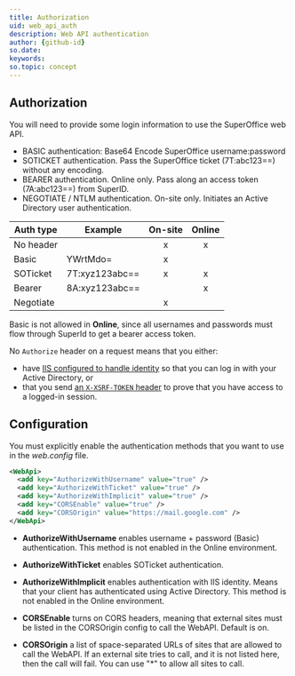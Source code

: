 ```yaml
---
title: Authorization
uid: web_api_auth
description: Web API authentication
author: {github-id}
so.date: 
keywords: 
so.topic: concept 
---
```


## Authorization

You will need to provide some login information to use the SuperOffice web API.

* BASIC authentication: Base64 Encode SuperOffice username:password
* SOTICKET authentication. Pass the SuperOffice ticket (7T:abc123==) without any encoding.
* BEARER authentication. Online only. Pass along an access token (7A:abc123==) from SuperID.
* NEGOTIATE / NTLM authentication. On-site only. Initiates an Active Directory user authentication.

| Auth type | Example | On-site | Online |
|---|---|:---:|:---:|
| No header | | x | x |
| Basic | YWrtMdo= | x | |
| SOTicket | 7T:xyz123abc== | x | x |
| Bearer | 8A:xyz123abc== | | x |
| Negotiate | | x | |

Basic is not allowed in **Online**, since all usernames and passwords must flow through SuperId to get a bearer access token.

No `Authorize` header on a request means that you either:

* have [IIS configured to handle identity][1] so that you can log in with your Active Directory, or
* that you send [an `X-XSRF-TOKEN` header][2] to prove that you have access to a logged-in session.

## Configuration

You must explicitly enable the authentication methods that you want to use in the *web.config* file.

```XML
<WebApi>
  <add key="AuthorizeWithUsername" value="true" />
  <add key="AuthorizeWithTicket" value="true" />
  <add key="AuthorizeWithImplicit" value="true" />
  <add key="CORSEnable" value="true" />
  <add key="CORSOrigin" value="https://mail.google.com" />
</WebApi>
```

* **AuthorizeWithUsername** enables username + password (Basic) authentication. This method is not enabled in the Online environment.

* **AuthorizeWithTicket** enables SOTicket authentication.

* **AuthorizeWithImplicit** enables authentication with IIS identity. Means that your client has authenticated using Active Directory. This method is not enabled in the Online environment.

* **CORSEnable** turns on CORS headers, meaning that external sites must be listed in the CORSOrigin config to call the WebAPI. Default is on.

* **CORSOrigin** a list of space-separated URLs of sites that are allowed to call the WebAPI. If an external site tries to call, and it is not listed here, then the call will fail. You can use "*" to allow all sites to call.

<!-- Referenced links -->
[1]: integrated-with-ad.md
[2]: reuse-session.md
